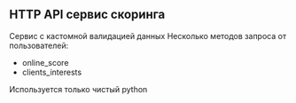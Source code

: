 ## HTTP API сервис скоринга

Сервис с кастомной валидацией данных
Несколько методов запроса от пользователей:
- online_score
- clients_interests

Используется только чистый python

